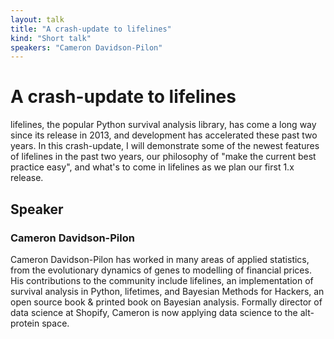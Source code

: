 ```yaml
---
layout: talk
title: "A crash-update to lifelines"
kind: "Short talk"
speakers: "Cameron Davidson-Pilon"
---
```


# A crash-update to lifelines

lifelines, the popular Python survival analysis library, has come a long way since its release in 2013, and development has accelerated these past two years. In this crash-update, I will demonstrate some of the newest features of lifelines in the past two years, our philosophy of "make the current best practice easy", and what's to come in lifelines as we plan our first 1.x release.

## Speaker

### Cameron Davidson-Pilon

Cameron Davidson-Pilon has worked in many areas of applied statistics, from the evolutionary dynamics of genes to modelling of financial prices. His contributions to the community include lifelines, an implementation of survival analysis in Python, lifetimes, and Bayesian Methods for Hackers, an open source book & printed book on Bayesian analysis. Formally director of data science at Shopify, Cameron is now applying data science to the alt-protein space.
